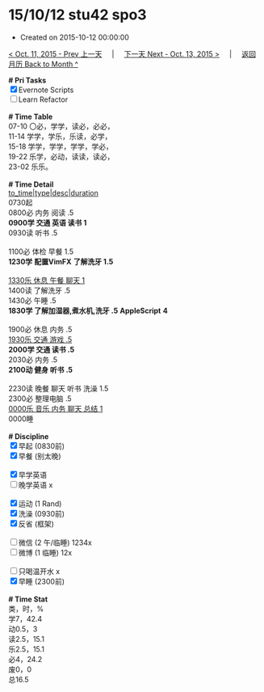 # 15/10/12 stu42 spo3

- Created on 2015-10-12 00:00:00

[< Oct. 11, 2015 - Prev 上一天](/_archived/lifelogs/2015/10/d11.md) &nbsp; &nbsp; | &nbsp; &nbsp; [下一天 Next - Oct. 13, 2015 >](/_archived/lifelogs/2015/10/d13.md) &nbsp; &nbsp; |  &nbsp; &nbsp; [返回月历 Back to Month ^](/_archived/lifelogs/2015/10/index.md)
<br/><div><strong># Pri Tasks</strong></div><div><input checked="true" type="checkbox"/>Evernote Scripts<br/></div><div><input type="checkbox"/>Learn Refactor</div><div><br/></div><div><b># Time Table</b></div><div>07-10 〇必，学学，读必，必必，</div><div>11-14 学学，学乐，乐读，必学，</div><div>15-18 学学，学学，学学，学必，</div><div>19-22 乐学，必动，读读，读必，</div><div>23-02 乐乐。</div><div><br/></div><div><b># Time Detail</b></div><div><u>to_time|type|desc|duration</u></div><div>0730起</div><div>0800必 内务 阅读 .5</div><div><b>0900学 交通 英语 读书 1</b></div><div>0930读 听书 .5</div><div><b><br/></b></div><div>1100必 体检 早餐 1.5</div><div><strong>1230学</strong> <strong>配置</strong><strong>VimFX</strong> <strong>了解洗牙 1.5</strong></div><div><br clear="none"/></div><div><u>1330乐 休息 午餐 聊天 1</u></div><div>1400读 了解洗牙 .5</div><div>1430必 午睡 .5</div><div><strong>1830学 了解加湿器,煮水机,洗牙 .5</strong> <b>AppleScript</b> <strong>4</strong></div><div><strong><br/></strong></div><div>1900必 休息 内务 .5</div><div><u>1930乐 交通 游戏 .5</u></div><div><b>2000学 交通 读书 .5</b></div><div>2030必 内务 .5</div><div><b>2100动 健身 听书 .5</b></div><div><b><br/></b></div><div>2230读 晚餐 聊天 听书 洗澡 1.5</div><div>2300必 整理电脑 .5</div><div><u>0000乐 音乐 内务 聊天 总结 1</u></div><div>0000睡</div><div><br/></div><div><b># Discipline</b></div><div><input checked="true" type="checkbox"/>早起 (0830前) </div><div><input checked="true" type="checkbox"/>早餐 (别太晚) </div><div><br/></div><div><input checked="true" type="checkbox"/>早学英语 </div><div><input type="checkbox"/>晚学英语 x</div><div><br/></div><div><input checked="true" type="checkbox"/>运动 (1 Rand) </div><div><input checked="true" type="checkbox"/>洗澡 (0930前) </div><div><input checked="true" type="checkbox"/>反省 (框架) </div><div><br/></div><div><input type="checkbox"/>微信 (2 午/临睡) 1234x</div><div><input type="checkbox"/>微博 (1 临睡) 12x</div><div><br/></div><div><input type="checkbox"/>只喝温开水 x</div><div><input checked="true" type="checkbox"/>早睡 (2300前) </div><div><br/></div><div><b># Time Stat</b></div><div>类，时，%</div><div>学7，42.4</div><div>动0.5，3<br clear="none"/>读2.5，15.1</div><div>乐2.5，15.1</div><div>必4，24.2</div><div>废0，0</div><div>总16.5</div><div><br/></div><div><br/></div>
